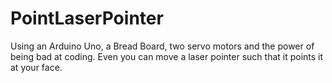 # PointLaserPointer
Using an Arduino Uno, a Bread Board, two servo motors and the power of being bad at coding. Even you can move a laser pointer such that it points it at your face. 
